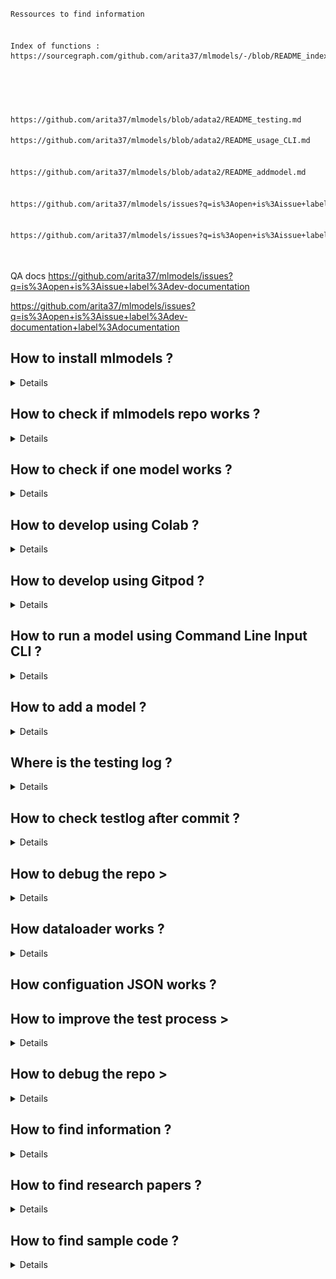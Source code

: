 
```bash

Ressources to find information


Index of functions :
https://sourcegraph.com/github.com/arita37/mlmodels/-/blob/README_index_doc.py#L138:10





https://github.com/arita37/mlmodels/blob/adata2/README_testing.md

https://github.com/arita37/mlmodels/blob/adata2/README_usage_CLI.md


https://github.com/arita37/mlmodels/blob/adata2/README_addmodel.md


https://github.com/arita37/mlmodels/issues?q=is%3Aopen+is%3Aissue+label%3Adev-documentation


https://github.com/arita37/mlmodels/issues?q=is%3Aopen+is%3Aissue+label%3Adev-documentation




```
QA docs
https://github.com/arita37/mlmodels/issues?q=is%3Aopen+is%3Aissue+label%3Adev-documentation

https://github.com/arita37/mlmodels/issues?q=is%3Aopen+is%3Aissue+label%3Adev-documentation+label%3Adocumentation




## How to install mlmodels ?
<details>


</details>


## How to check if mlmodels repo works ?
<details>


</details>



## How to check if  one model works ?
<details>


</details>




## How to develop using Colab ?
<details>


</details>




## How to develop using Gitpod ?
<details>


</details>




## How to run  a model using Command Line Input CLI ?
<details>
    https://github.com/arita37/mlmodels/blob/dev/README_usage_CLI.md

</details>



## How to add  a model ?
<details>
To add new model fork the repo. Inside the mlmodels directory we have multiple subdirectories named like model_keras, model_sklearn and so on the idea is to use **model_** before the type of framework you want to use. Now once you have decided the frame work create appripriately named model file and config file as described in the read me doc [README_addmodel.md](docs\README_docs\README_addmodel.md). The same model structure and config allows us to do the testing of all the models easily.
  
  
  
</details>



## Where is the testing log  ?
<details>

We have automated testing in our repo and the results are stored in here https://github.com/arita37/mlmodels_store We havemultiple level logs and they are put under different directories as you can see here, log folders have **logs_** at the start.
![Mlmodels Store](imgs/test_repo.PNG?raw=true "Mlmodels Store")
We can focus on the error_list directory to debug our testing errors. Inside the error_list directory we can find the logs of all test cases in directories named at the time they are created
![Error List](imgs/error_list.PNG?raw=true "Error List")
Inside we can see separate files for each test cases which will have the details of the errors.
![Error Logs](imgs/error_logs.PNG?raw=true "Error logs")
For example we can look at the errors for test cli cases named as list_log_test_cli_20200610.md
![Error](imgs/test_cli_error.PNG?raw=true "Error")
We see multiple erros and we can click on the traceback for error 1 which will take us to the line 421 of the log file.
![Error Line](imgs/error_line.PNG?raw=true "Error Line")
We can see that while running the test case at line 418 caused the error, and we can see the error. 
```
ml_models --do fit  --config_file dataset/json/benchmark_timeseries/gluonts_m4.json --config_mode "deepar" 
```
So we fix the erorr by launch the git pod and test the test case again and see it works correctly after that we can commit teh changes and submit the pull request.
</details>


## How to check testlog after  commit ?
<details>
Once the model is added we can do testing on it with commands like this, where model_framework is a placeholder for your selected framework and model_file.json is the config file for your model.

```
ml_models --do fit     --config_file model_framework/model_file.json --config_mode "test" 
```
Here the fit method is tested, you can check the predict fucntionality of the model like this.
```
ml_models --do predict --config_file model_tf/1_lstm.json --config_mode "test"
```
But this is individual testing that we can do to debug our model when we find an error in automatic the test logs.

We have automated testing in our repo and the results are stored in here https://github.com/arita37/mlmodels_store We havemultiple level logs and they are put under different directories as you can see here, log folders have **logs_** at the start.
![Mlmodels Store](imgs/test_repo.PNG?raw=true "Mlmodels Store")
We can focus on the error_list directory to debug our testing errors. Inside the error_list directory we can find the logs of all test cases in directories named at the time they are created
![Error List](imgs/error_list.PNG?raw=true "Error List")
Inside we can see separate files for each test cases which will have the details of the errors.
![Error Logs](imgs/error_logs.PNG?raw=true "Error logs")
For example we can look at the errors for test cli cases named as list_log_test_cli_20200610.md
![Error](imgs/test_cli_error.PNG?raw=true "Error")
We see multiple erros and we can click on the traceback for error 1 which will take us to the line 421 of the log file.
![Error Line](imgs/error_line.PNG?raw=true "Error Line")
We can see that while running the test case at line 418 caused the error, and we can see the error. 
```
ml_models --do fit  --config_file dataset/json/benchmark_timeseries/gluonts_m4.json --config_mode "deepar" 
```
So we fix the erorr by launch the git pod and test the test case again and see it works correctly after that we can commit teh changes and submit the pull request.
</details>



## How to debug the repo >
<details>
  Current testing is located here:
     https://github.com/arita37/mlmodels/blob/dev/README_testing.md
     
</details>     






## How dataloader works ?
<details>
[Please refer to here](dataloader.md)
</details>


## How configuation JSON works ?





## How to improve the test process >
<details>


</details>




## How to debug the repo >
<details>


</details>




## How to find information ?
<details>


</details>


## How to find research papers ?
<details>
https://github.com/arita37/mlmodels/blob/dev/README_research_papers.md

</details>



## How to find sample code ?
<details>
    
    Sample code is below :
    
https://github.com/arita37/mlmodels/blob/dev/README_usage_CLI.md
    
    

</details>








